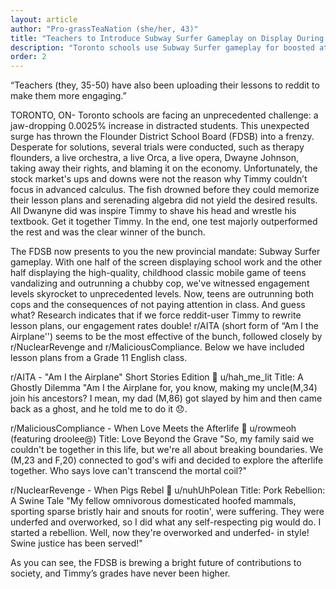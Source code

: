 ```yaml
---
layout: article
author: "Pro-grassTeaNation (she/her, 43)"
title: "Teachers to Introduce Subway Surfer Gameplay on Display During Class to Help boost attention rates"
description: "Toronto schools use Subway Surfer gameplay for boosted attention. Split-screen learning shows unprecedented engagement; r/AITA rewriting plans most effective."
order: 2
---
```


“Teachers (they, 35-50) have also been uploading their lessons to reddit to make them more engaging.”

TORONTO, ON- Toronto schools are facing an unprecedented challenge: a jaw-dropping 0.0025% increase in distracted students. This unexpected surge has thrown the Flounder District School Board (FDSB) into a frenzy. Desperate for solutions, several trials were conducted, such as therapy flounders, a live orchestra, a live Orca, a live opera, Dwayne Johnson, taking away their rights, and blaming it on the economy. Unfortunately, the stock market's ups and downs were not the reason why Timmy couldn’t focus in advanced calculus. The fish drowned before they could memorize their lesson plans and serenading algebra did not yield the desired results. All Dwanyne did was inspire Timmy to shave his head and wrestle his textbook. Get it together Timmy. In the end, one test majorly outperformed the rest and was the clear winner of the bunch. 

The FDSB now presents to you the new provincial mandate: Subway Surfer gameplay. With one half of the screen displaying school work and the other half displaying the high-quality, childhood classic mobile game of teens vandalizing and outrunning a chubby cop, we've witnessed engagement levels skyrocket to unprecedented levels. Now, teens are outrunning both cops and the consequences of not paying attention in class. And guess what? Research indicates that if we force reddit-user Timmy to rewrite lesson plans, our engagement rates double! r/AITA (short form of “Am I the Airplane'') seems to be the most effective of the bunch, followed closely by r/NuclearRevenge and r/MaliciousCompliance. Below we have included lesson plans from a Grade 11 English class.

r/AITA - "Am I the Airplane" Short Stories Edition
👻 u/hah_me_lit
Title: A Ghostly Dilemma
"Am I the Airplane for, you know, making my uncle(M,34) join his ancestors? I mean, my dad (M,86) got slayed by him and then came back as a ghost, and he told me to do it 😞.

r/MaliciousCompliance - When Love Meets the Afterlife
💃 u/rowmeoh (featuring droolee@)
Title: Love Beyond the Grave
"So, my family said we couldn't be together in this life, but we're all about breaking boundaries. We (M,23 and F,20) connected to god's wifi and decided to explore the afterlife together. Who says love can't transcend the mortal coil?"

r/NuclearRevenge - When Pigs Rebel
🐖 u/nuhUhPolean
Title: Pork Rebellion: A Swine Tale
"My fellow omnivorous domesticated hoofed mammals, sporting sparse bristly hair and snouts for rootin', were suffering. They were underfed and overworked, so I did what any self-respecting pig would do. I started a rebellion. Well, now they're overworked and underfed- in style! Swine justice has been served!"

As you can see, the FDSB is brewing a bright future of contributions to society, and Timmy’s grades have never been higher. 

